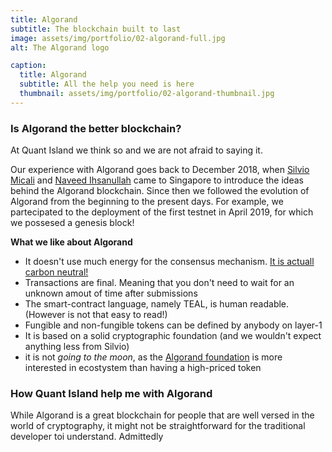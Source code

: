 ```yaml
---
title: Algorand
subtitle: The blockchain built to last
image: assets/img/portfolio/02-algorand-full.jpg
alt: The Algorand logo

caption:
  title: Algorand
  subtitle: All the help you need is here
  thumbnail: assets/img/portfolio/02-algorand-thumbnail.jpg
---
```


### Is Algorand the better blockchain?

At Quant Island we think so and we are not afraid to saying it.

Our experience with Algorand goes back to December 2018, when [Silvio Micali](https://www.linkedin.com/in/silvio-micali-26bb37152/)
and [Naveed Ihsanullah](https://www.linkedin.com/in/naveedihsanullah/) came to Singapore to introduce the ideas behind the 
Algorand blockchain.
Since then we followed the evolution of Algorand from the beginning to the present days.
For example, we partecipated to the deployment of the first testnet in April 2019, 
for which we possesed a genesis block!

**What we like about Algorand**

- It doesn't use much energy for the consensus mechanism. [It is actuall carbon neutral!](https://algorand.foundation/news/carbon-neutral)
- Transactions are final. Meaning that you don't need to wait for an unknown amout of time after submissions
- The smart-contract language, namely TEAL, is human readable. (However is not that easy to read!)
- Fungible and non-fungible tokens can be defined by anybody on layer-1
- It is based on a solid cryptographic foundation (and we wouldn't expect anything less from Silvio)
- it is not *going to the moon*, as the [Algorand foundation](https://algorand.foundation) is more interested in ecostystem than having a high-priced token 

### How Quant Island help me with Algorand

While Algorand is a great blockchain for people that are well versed in the world of cryptography, it might not be straightforward 
for the traditional developer toi understand.
Admittedly